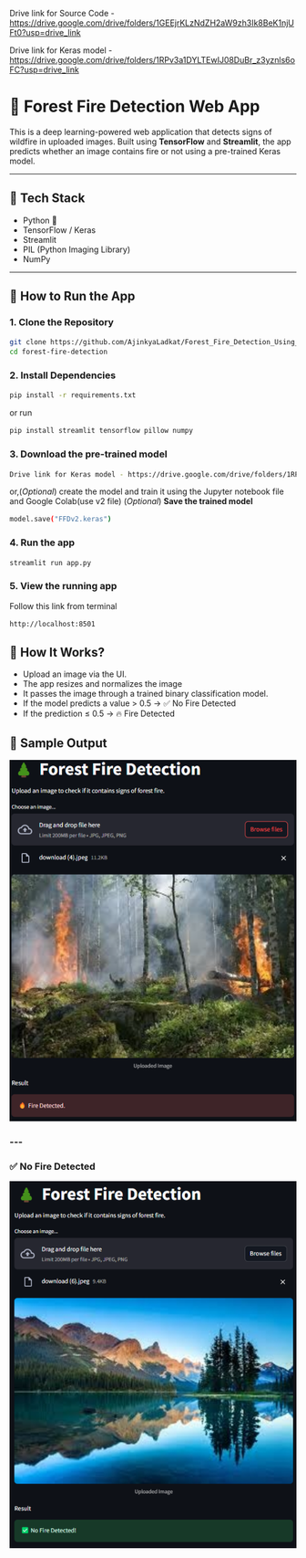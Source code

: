 Drive link for Source Code - https://drive.google.com/drive/folders/1GEEjrKLzNdZH2aW9zh3Ik8BeK1njUFt0?usp=drive_link

Drive link for Keras model - https://drive.google.com/drive/folders/1RPv3a1DYLTEwIJ08DuBr_z3yznls6oFC?usp=drive_link 

# 🌲 Forest Fire Detection Web App

This is a deep learning-powered web application that detects signs of wildfire in uploaded images. Built using **TensorFlow** and **Streamlit**, the app predicts whether an image contains fire or not using a pre-trained Keras model.

---

## 🔧 Tech Stack

- Python 🐍
- TensorFlow / Keras
- Streamlit
- PIL (Python Imaging Library)
- NumPy

---

## 🚀 How to Run the App

### 1. **Clone the Repository**

```bash
git clone https://github.com/AjinkyaLadkat/Forest_Fire_Detection_Using_DL.git
cd forest-fire-detection
```

### 2. **Install Dependencies**
```bash
pip install -r requirements.txt
```
or run 
```bash
pip install streamlit tensorflow pillow numpy
```

### 3. **Download the pre-trained model**
```bash
Drive link for Keras model - https://drive.google.com/drive/folders/1RPv3a1DYLTEwIJ08DuBr_z3yznls6oFC?usp=drive_link
```
or,(*Optional*) create the model and train it using the Jupyter notebook file and Google Colab(use v2 file)
(*Optional*) **Save the trained model**
```bash
model.save("FFDv2.keras")
```

### 4. **Run the app**
```bash
streamlit run app.py
```

### 5. **View the running app**
Follow this link from terminal
```bash
http://localhost:8501
```

## 🔧 How It Works?

- Upload an image via the UI.
- The app resizes and normalizes the image
- It passes the image through a trained binary classification model.
- If the model predicts a value > 0.5 → ✅ No Fire Detected
- If the prediction ≤ 0.5 → 🔥 Fire Detected

## 📸 Sample Output


![Fire Detected](assets/fire.png)

### ---

### ✅ No Fire Detected
![No Fire Detected](assets/nofire.png)
